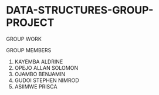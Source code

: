 # DATA-STRUCTURES-GROUP-PROJECT
GROUP WORK

GROUP MEMBERS
1. KAYEMBA ALDRINE
2. OPEJO ALLAN SOLOMON
3. OJAMBO BENJAMIN
4. GUDOI STEPHEN NIMROD
5. ASIIMWE PRISCA
